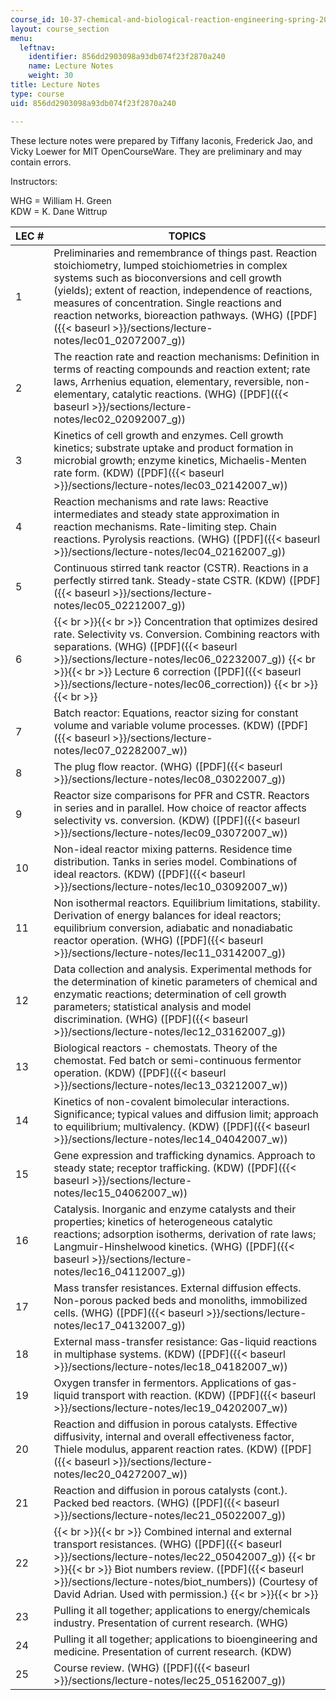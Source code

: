 ```yaml
---
course_id: 10-37-chemical-and-biological-reaction-engineering-spring-2007
layout: course_section
menu:
  leftnav:
    identifier: 856dd2903098a93db074f23f2870a240
    name: Lecture Notes
    weight: 30
title: Lecture Notes
type: course
uid: 856dd2903098a93db074f23f2870a240

---
```


These lecture notes were prepared by Tiffany Iaconis, Frederick Jao, and Vicky Loewer for MIT OpenCourseWare. They are preliminary and may contain errors.

Instructors:

WHG = William H. Green  
KDW = K. Dane Wittrup

| LEC # | TOPICS |
| --- | --- |
| 1 | Preliminaries and remembrance of things past. Reaction stoichiometry, lumped stoichiometries in complex systems such as bioconversions and cell growth (yields); extent of reaction, independence of reactions, measures of concentration. Single reactions and reaction networks, bioreaction pathways. (WHG) ([PDF]({{< baseurl >}}/sections/lecture-notes/lec01_02072007_g)) |
| 2 | The reaction rate and reaction mechanisms: Definition in terms of reacting compounds and reaction extent; rate laws, Arrhenius equation, elementary, reversible, non-elementary, catalytic reactions. (WHG) ([PDF]({{< baseurl >}}/sections/lecture-notes/lec02_02092007_g)) |
| 3 | Kinetics of cell growth and enzymes. Cell growth kinetics; substrate uptake and product formation in microbial growth; enzyme kinetics, Michaelis-Menten rate form. (KDW) ([PDF]({{< baseurl >}}/sections/lecture-notes/lec03_02142007_w)) |
| 4 | Reaction mechanisms and rate laws: Reactive intermediates and steady state approximation in reaction mechanisms. Rate-limiting step. Chain reactions. Pyrolysis reactions. (WHG) ([PDF]({{< baseurl >}}/sections/lecture-notes/lec04_02162007_g)) |
| 5 | Continuous stirred tank reactor (CSTR). Reactions in a perfectly stirred tank. Steady-state CSTR. (KDW) ([PDF]({{< baseurl >}}/sections/lecture-notes/lec05_02212007_g)) |
| 6 |  {{< br >}}{{< br >}} Concentration that optimizes desired rate. Selectivity vs. Conversion. Combining reactors with separations. (WHG) ([PDF]({{< baseurl >}}/sections/lecture-notes/lec06_02232007_g)) {{< br >}}{{< br >}} Lecture 6 correction ([PDF]({{< baseurl >}}/sections/lecture-notes/lec06_correction)) {{< br >}}{{< br >}}  |
| 7 | Batch reactor: Equations, reactor sizing for constant volume and variable volume processes. (KDW) ([PDF]({{< baseurl >}}/sections/lecture-notes/lec07_02282007_w)) |
| 8 | The plug flow reactor. (WHG) ([PDF]({{< baseurl >}}/sections/lecture-notes/lec08_03022007_g)) |
| 9 | Reactor size comparisons for PFR and CSTR. Reactors in series and in parallel. How choice of reactor affects selectivity vs. conversion. (KDW) ([PDF]({{< baseurl >}}/sections/lecture-notes/lec09_03072007_w)) |
| 10 | Non-ideal reactor mixing patterns. Residence time distribution. Tanks in series model. Combinations of ideal reactors. (KDW) ([PDF]({{< baseurl >}}/sections/lecture-notes/lec10_03092007_w)) |
| 11 | Non isothermal reactors. Equilibrium limitations, stability. Derivation of energy balances for ideal reactors; equilibrium conversion, adiabatic and nonadiabatic reactor operation. (WHG) ([PDF]({{< baseurl >}}/sections/lecture-notes/lec11_03142007_g)) |
| 12 | Data collection and analysis. Experimental methods for the determination of kinetic parameters of chemical and enzymatic reactions; determination of cell growth parameters; statistical analysis and model discrimination. (WHG) ([PDF]({{< baseurl >}}/sections/lecture-notes/lec12_03162007_g)) |
| 13 | Biological reactors - chemostats. Theory of the chemostat. Fed batch or semi-continuous fermentor operation. (KDW) ([PDF]({{< baseurl >}}/sections/lecture-notes/lec13_03212007_w)) |
| 14 | Kinetics of non-covalent bimolecular interactions. Significance; typical values and diffusion limit; approach to equilibrium; multivalency. (KDW) ([PDF]({{< baseurl >}}/sections/lecture-notes/lec14_04042007_w)) |
| 15 | Gene expression and trafficking dynamics. Approach to steady state; receptor trafficking. (KDW) ([PDF]({{< baseurl >}}/sections/lecture-notes/lec15_04062007_w)) |
| 16 | Catalysis. Inorganic and enzyme catalysts and their properties; kinetics of heterogeneous catalytic reactions; adsorption isotherms, derivation of rate laws; Langmuir-Hinshelwood kinetics. (WHG) ([PDF]({{< baseurl >}}/sections/lecture-notes/lec16_04112007_g)) |
| 17 | Mass transfer resistances. External diffusion effects. Non-porous packed beds and monoliths, immobilized cells. (WHG) ([PDF]({{< baseurl >}}/sections/lecture-notes/lec17_04132007_g)) |
| 18 | External mass-transfer resistance: Gas-liquid reactions in multiphase systems. (KDW) ([PDF]({{< baseurl >}}/sections/lecture-notes/lec18_04182007_w)) |
| 19 | Oxygen transfer in fermentors. Applications of gas-liquid transport with reaction. (KDW) ([PDF]({{< baseurl >}}/sections/lecture-notes/lec19_04202007_w)) |
| 20 | Reaction and diffusion in porous catalysts. Effective diffusivity, internal and overall effectiveness factor, Thiele modulus, apparent reaction rates. (KDW) ([PDF]({{< baseurl >}}/sections/lecture-notes/lec20_04272007_w)) |
| 21 | Reaction and diffusion in porous catalysts (cont.). Packed bed reactors. (WHG) ([PDF]({{< baseurl >}}/sections/lecture-notes/lec21_05022007_g)) |
| 22 |  {{< br >}}{{< br >}} Combined internal and external transport resistances. (WHG) ([PDF]({{< baseurl >}}/sections/lecture-notes/lec22_05042007_g)) {{< br >}}{{< br >}} Biot numbers review. ([PDF]({{< baseurl >}}/sections/lecture-notes/biot_numbers)) (Courtesy of David Adrian. Used with permission.) {{< br >}}{{< br >}}  |
| 23 | Pulling it all together; applications to energy/chemicals industry. Presentation of current research. (WHG) |
| 24 | Pulling it all together; applications to bioengineering and medicine. Presentation of current research. (KDW) |
| 25 | Course review. (WHG) ([PDF]({{< baseurl >}}/sections/lecture-notes/lec25_05162007_g))